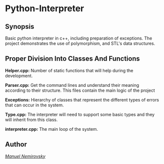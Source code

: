 # Python-Interpreter #
## Synopsis ##
Basic python interpreter in c++, including preparation of exceptions. The project demonstrates the use of polymorphism, and STL's data structures.

## Proper Division Into Classes And Functions ##
**Helper.cpp:** Number of static functions that will help during the development.

**Parser.cpp:** Get the command lines and understand their meaning according to their structure. This files contain the main logic of the project

**Exceptions:** Hierarchy of classes that represent the different types of errors that can occur in the system.

**Type.cpp:** The interpreter will need to support some basic types and they will inherit from this class.

**interpreter.cpp:** The main loop of the system.

## Author ##
*[Manuel Nemirovsky](https://github.com/ManuelNemirovsky)*

